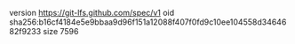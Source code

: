 version https://git-lfs.github.com/spec/v1
oid sha256:b16cf4184e5e9bbaa9d96f151a12088f407f0fd9c10ee104558d3464682f9233
size 7596
